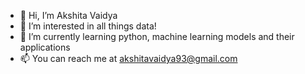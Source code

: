 - 👋 Hi, I’m Akshita Vaidya
- 👀 I’m interested in all things data!
- 🌱 I’m currently learning python, machine learning models and their applications
- 📫 You can reach me at akshitavaidya93@gmail.com

<!---
vaidyaakshita/vaidyaakshita is a ✨ special ✨ repository because its `README.md` (this file) appears on your GitHub profile.
You can click the Preview link to take a look at your changes.
--->
